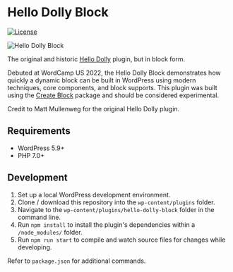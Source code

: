 # Hello Dolly Block

[![License](https://img.shields.io/badge/license-GPL--2.0%2B-blue.svg)](https://github.com/ndiego/social-share-block/blob/master/LICENSE.txt)

![Hello Dolly Block](https://github.com/ndiego/hello-dolly-block/blob/main/.wordpress-org/banner-1544x500.png)

The original and historic [Hello Dolly](https://wordpress.org/plugins/hello-dolly/) plugin, but in block form.

Debuted at WordCamp US 2022, the Hello Dolly Block demonstrates how quickly a dynamic block can be built in WordPress using modern techniques, core components, and block supports. This plugin was built using the [Create Block](https://developer.wordpress.org/block-editor/reference-guides/packages/packages-create-block/) package and should be considered experimental. 

Credit to Matt Mullenweg for the original Hello Dolly plugin.

## Requirements

- WordPress 5.9+
- PHP 7.0+

## Development

1. Set up a local WordPress development environment.
2. Clone / download this repository into the `wp-content/plugins` folder.
3. Navigate to the `wp-content/plugins/hello-dolly-block` folder in the command line.
4. Run `npm install` to install the plugin's dependencies within a `/node_modules/` folder.
6. Run `npm run start` to compile and watch source files for changes while developing.

Refer to `package.json` for additional commands.
